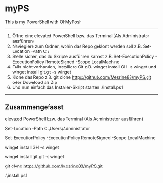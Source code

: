 # myPS
This is my PowerShell with OhMyPosh
___

1. Öffne eine elevated PowerShell bzw. das Terminal (Als Administrator ausführen)
2. Naviegiere zum Ordner, wohin das Repo geklont werden soll z.B. Set-Location -Path C:\
3. Stelle sicher, das du Skripte ausführen kannst z.B. Set-ExecutionPolicy -ExecutionPolicy RemoteSigned -Scope LocalMachine
4. Falls nicht vorhanden, installiere Git z.B. winget install GH -s winget und winget install git.git -s winget
5. Klone das Repo z.B. git clone https://github.com/Mesrine88/myPS.git oder Download als Zip
6. Und nun einfach das Installer-Skript starten .\install.ps1

___

## Zusammengefasst
elevated PowerShell bzw. das Terminal (Als Administrator ausführen)

Set-Location -Path C:\Users\Administrator

Set-ExecutionPolicy -ExecutionPolicy RemoteSigned -Scope LocalMachine

winget install GH -s winget

winget install git.git -s winget

git clone https://github.com/Mesrine88/myPS.git

.\install.ps1
